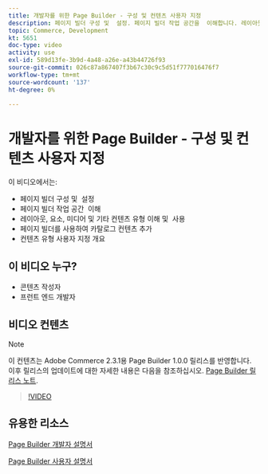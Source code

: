 ```yaml
---
title: 개발자를 위한 Page Builder - 구성 및 컨텐츠 사용자 지정
description: 페이지 빌더 구성 및 ​ 설정. 페이지 빌더 작업 공간을 ​ 이해합니다. 레이아웃, 요소, 미디어 및 기타 컨텐츠 유형​을 이해하고 사용합니다. 페이지 빌더를 사용하여 카탈로그 컨텐츠를 추가합니다.
topic: Commerce, Development
kt: 5651
doc-type: video
activity: use
exl-id: 589d13fe-3b9d-4a48-a26e-a43b44726f93
source-git-commit: 026c87a867407f3b67c30c9c5d51f777016476f7
workflow-type: tm+mt
source-wordcount: '137'
ht-degree: 0%

---
```


# 개발자를 위한 Page Builder - 구성 및 컨텐츠 사용자 지정

이 비디오에서는:

- 페이지 빌더 구성 및 &#x200B; 설정
- 페이지 빌더 작업 공간 &#x200B; 이해
- 레이아웃, 요소, 미디어 및 기타 컨텐츠 유형 이해 및 &#x200B; 사용
- 페이지 빌더를 사용하여 카탈로그 컨텐츠 추가
- 컨텐츠 유형 사용자 지정 개요

## 이 비디오 누구?

- 콘텐츠 작성자
- 프런트 엔드 개발자

## 비디오 컨텐츠

>[!NOTE]
>
>이 컨텐츠는 Adobe Commerce 2.3.1용 Page Builder 1.0.0 릴리스를 반영합니다. 이후 릴리스의 업데이트에 대한 자세한 내용은 다음을 참조하십시오. [Page Builder 릴리스 노트](https://devdocs.magento.com/page-builder/docs/release-notes.html).

>[!VIDEO](https://video.tv.adobe.com/v/35710?quality=12&learn=on)

## 유용한 리소스

[Page Builder 개발자 설명서](https://devdocs.magento.com/page-builder/docs/index.html)

[Page Builder 사용자 설명서](https://docs.magento.com/user-guide/cms/page-builder.html)
